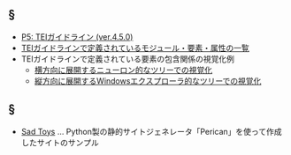 ## §
- [P5: TEIガイドライン (ver.4.5.0)](https://muranamihdk.github.io/tei-guidelines-ja/ja/html/index.html)  
- [TEIガイドラインで定義されているモジュール・要素・属性の一覧](https://muranamihdk.github.io/tei-elements-list/)  
- TEIガイドラインで定義されている要素の包含関係の視覚化例  
  - [横方向に展開するニューロン的なツリーでの視覚化](https://muranamihdk.github.io/tei-elements-tree/horizontal-tree/)
  - [縦方向に展開するWindowsエクスプローラ的なツリーでの視覚化](https://muranamihdk.github.io/tei-elements-tree/vertical-explorer/)

## §
- [Sad Toys](https://muranamihdk.github.io/sad-toys/) … Python製の静的サイトジェネレータ「Perican」を使って作成したサイトのサンプル
